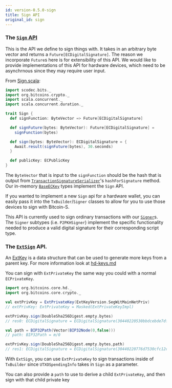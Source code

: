 ```yaml
---
id: version-0.5.0-sign
title: Sign API
original_id: sign
---
```


### The [`Sign` API](/api/org/bitcoins/crypto/Sign)

This is the API we define to sign things with. It takes in an arbitrary byte vector and returns a `Future[ECDigitalSignature]`. The reason we incorporate `Future`s here is for extensibility of this API. We would like to provide implementations of this API for hardware devices, which need to be asynchrnous since they may require user input.

From [Sign.scala](/api/org/bitcoins/crypto/Sign):

```scala
import scodec.bits._
import org.bitcoins.crypto._
import scala.concurrent._
import scala.concurrent.duration._

trait Sign {
  def signFunction: ByteVector => Future[ECDigitalSignature]

  def signFuture(bytes: ByteVector): Future[ECDigitalSignature] =
    signFunction(bytes)

  def sign(bytes: ByteVector): ECDigitalSignature = {
    Await.result(signFuture(bytes), 30.seconds)
  }

  def publicKey: ECPublicKey
}
```

The `ByteVector` that is input to the `signFunction` should be the hash that is output from [`TransactionSignatureSerializer`](/api/org/bitcoins/core/crypto/TransactionSignatureSerializer)'s `hashForSignature` method. Our in-memory [`BaseECKey`](/api/org/bitcoins/crypto/BaseECKey) types implement the `Sign` API.

If you wanted to implement a new `Sign` api for a hardware wallet, you can easily pass it into the `TxBuilder`/`Signer` classes to allow for you to use those devices to sign with Bitcoin-S.

This API is currently used to sign ordinary transactions with our [`Signer`](/api/org/bitcoins/core/wallet/signer/Signer)s. The `Signer` subtypes (i.e. `P2PKHSigner`) implement the specific functionality needed to produce a valid digital signature for their corresponding script type.


### The [`ExtSign`](/api/org/bitcoins/crypto/Sign) API.

An [ExtKey](/api/org/bitcoins/core/crypto/ExtKey) is a data structure that can be used to generate more keys from a parent key. For more information look at [hd-keys.md](../core/hd-keys.md)

You can sign with `ExtPrivateKey` the same way you could with a normal `ECPrivateKey`.

```scala
import org.bitcoins.core.hd._
import org.bitcoins.core.crypto._

val extPrivKey = ExtPrivateKey(ExtKeyVersion.SegWitMainNetPriv)
// extPrivKey: ExtPrivateKey = Masked(ExtPrivateKeyImpl)

extPrivKey.sign(DoubleSha256Digest.empty.bytes)
// res0: ECDigitalSignature = ECDigitalSignature(30440220530bbdcebde7df249e63340120dde70badb0c2a7d6f2e4ab4ccc34a99e0be85d0220118d3d5be4d95a65b52d42d3b9312ce8c201621cd7d02c7d706c46fd2ed9a5e4)

val path = BIP32Path(Vector(BIP32Node(0,false)))
// path: BIP32Path = m/0

extPrivKey.sign(DoubleSha256Digest.empty.bytes,path)
// res1: ECDigitalSignature = ECDigitalSignature(30440220776d7530cfc12ce376e38bd23e71a95177830205a26518812afd4f7516858c6a022077cbd5a19761434f84b6b442788f02cc37b930acf169c13f13f1b6930ce1ea78)
```

With `ExtSign`, you can use `ExtPrivateKey` to sign transactions inside of `TxBuilder` since `UTXOSpendingInfo` takes in `Sign` as a parameter. 

You can also provide a `path` to use to derive a child `ExtPrivateKey`, and then sign with that child private key